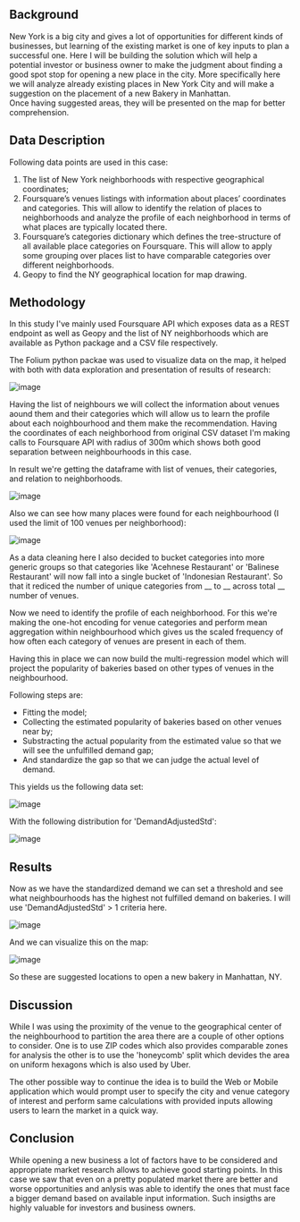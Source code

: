 ## Background

New York is a big city and gives a lot of opportunities for different kinds of businesses, but learning of the existing market is one of key inputs to plan a successful one. Here I will be building the solution which will help a potential investor or business owner to make the judgment about finding a good spot stop for opening a new place in the city.
More specifically here we will analyze already existing places in New York City and will make a suggestion on the placement of a new Bakery in Manhattan.  
Once having suggested areas, they will be presented on the map for better comprehension.

## Data Description

Following data points are used in this case:
1) The list of New York neighborhoods with respective geographical coordinates;
2) Foursquare’s venues listings with information about places’ coordinates and categories. This will allow to identify the relation of places to neighborhoods and analyze the profile of each neighborhood in terms of what places are typically located there.
3) Foursquare’s categories dictionary which defines the tree-structure of all available place categories on Foursquare. This will allow to apply some grouping over places list to have comparable categories over different neighborhoods. 
4) Geopy to find the NY geographical location for map drawing.

## Methodology

In this study I've mainly used Foursquare API which exposes data as a REST endpoint as well as Geopy and the list of NY neighborhoods which are available as Python package and a CSV file respectively.

The Folium python packae was used to visualize data on the map, it helped with both with data exploration and presentation of results of research:

![image](pics/folium1.png)

Having the list of neighbours we will collect the information about venues aound them and their categories which will allow us to learn the profile about each noighbourhood and them make the recommendation. Having the coordinates of each neighborhood from original CSV dataset I'm making calls to Foursquare API with radius of 300m which shows both good separation between neighbourhoods in this case.

In result we're getting the dataframe with list of venues, their categories, and relation to neighborhoods.

![image](pics/venue-types-2.png)

Also we can see how many places were found for each neighbourhood (I used the limit of 100 venues per neighborhood):

![image](pics/venues-counts-bar-3.png)

As a data cleaning here I also decided to bucket categories into more generic groups so that categories like 'Acehnese Restaurant' or 'Balinese Restaurant' will now fall into a single bucket of 'Indonesian Restaurant'. So that it rediced the number of unique categories from __ to __ across total __ number of venues.

Now we need to identify the profile of each neighborhood. For this we're making the one-hot encoding for venue categories and perform mean aggregation within neighbourhood which gives us the scaled frequency of how often each category of venues are present in each of them.


Having this in place we can now build the multi-regression model which will project the popularity of bakeries based on other types of venues in the neighbourhood.


Following steps are:
- Fitting the model;
- Collecting the estimated popularity of bakeries based on other venues near by;
- Substracting the actual popularity from the estimated value so that we will see the unfulfilled demand gap;
- And standardize the gap so that we can judge the actual level of demand.

This yields us the following data set:

![image](pics/adj-demand-4.png)

With the following distribution for 'DemandAdjustedStd':

![image](pics/adj-demandstd-hist-5.png)


## Results

Now as we have the standardized demand we can set a threshold and see what neighbourhoods has the highest not fulfilled demand on bakeries. I will use 'DemandAdjustedStd' > 1 criteria here.

![image](pics/best-suggestions-df-6.png)

And we can visualize this on the map:

![image](pics/best-suggestions-map.png)

So these are suggested locations to open a new bakery in Manhattan, NY.

## Discussion

While I was using the proximity of the venue to the geographical center of the neighbourhood to partition the area there are a couple of other options to consider. One is to use ZIP codes which also provides comparable zones for analysis the other is to use the 'honeycomb' split which devides the area on uniform hexagons which is also used by Uber.

The other possible way to continue the idea is to build the Web or Mobile application which would prompt user to specify the city and venue category of interest and perform same calculations with provided inputs allowing users to learn the market in a quick way.

## Conclusion

While opening a new business a lot of factors have to be considered and appropriate market research allows to achieve good starting points. In this case we saw that even on a pretty populated market there are better and worse opportunities and anlysis was able to identify the ones that must face a bigger demand based on available input information. Such insigths are highly valuable for investors and business owners.



